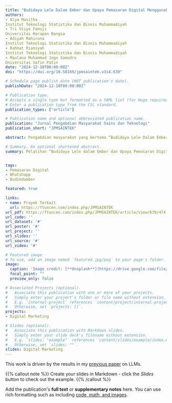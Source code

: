 ```yaml
---
title: "Budidaya Lele Dalam Ember dan Upaya Pemasaran Digital Menggunakan Media Sosial"
authors:
- Alya Masitha
Institut Teknologi Statistika dan Bisnis Muhammadiyah
- Tri Stiyo Famuji
Universitas Harapan Bangsa
- Adiyah Mahiruna
Institut Teknologi Statistika dan Bisnis Muhammadiyah
- Rahmat Riansyah
Institut Teknologi Statistika dan Bisnis Muhammadiyah
- Maulana Muhammad Jogo Samodro
Universitas Safin Patin
date: "2024-12-10T00:00:00Z"
doi: "https://doi.org/10.58169/jpmsaintek.v3i4.639"

# Schedule page publish date (NOT publication's date).
publishDate: "2024-12-10T00:00:00Z"

# Publication type.
# Accepts a single type but formatted as a YAML list (for Hugo requirements).
# Enter a publication type from the CSL standard.
publication_types: ["article"]

# Publication name and optional abbreviated publication name.
publication: "Jurnal Pengabdian Masyarakat Sains dan Teknologi"
publication_short: "JPMSAINTEK"

abstract: Pengabdian masyarakat yang bertema “Budidaya Lele Dalam Ember dan Upaya Pemasaran Digital Menggunakan Media Sosial” bertujuan untuk memberikan pengetahuan dan keterampilan praktis kepada peserta tentang metode budidaya lele dalam ember yang sederhana, hemat biaya, dan cocok untuk lahan terbatas. Kegiatan ini dilatar belakangi oleh keinginan masyarakat Tembalang untuk budidaya dilahan terbatas dan memasarkan hasil budidayanya  di  media  sosial.  Pelatihan  ini  dilaksanakan  melalui  pendekatan  parsipatif  yang  melibatkan  teori, praktik, dan diskusi interaktif. Materi dari pelatihan ini, antara lain materi terkait budidaya ikan lele dalam ember dan  materi  terkait  media  sosial  dan  cara  pemanfaatannya  untuk  pemasaran  produk  ikan  lele  yang  sudah dibudidayakan. Peserta diminta untuk mempraktikkan tatacara budidaya yang baik dan benar menggunakan ember budidaya  dan  peralatan  yang  telah  diberikan  oleh  tim  pelatihan,  kemudian  peserta  diminta  untuk  mengambil gambar  dari  hasil  budidaya  untuk  dijadikan  konten  pemasaran  melalui  media  sosial.  Kegiatan  ini  berlangsung dengan lancar dan peserta sangat antusias dalam pelaksanaan kegiatan. Denganadanya pelatihan ini diharapkan masyarakat  Tembalang  dapat  memanfaatkan  teknologi  dengan  baik  terutama  dalam  penggunaan  media  sosial (Whatsapp) sebagai media pemasaran digital.

# Summary. An optional shortened abstract.
summary: Pelatihan “Budidaya Lele dalam Ember dan Upaya Pemasaran Digital Menggunakan Media Sosial” telah terlaksana dengan baik  dan  berhasil  mencapai  hasil  yang  memuaskan. Berdasarkan  kuesioner  yang  dibagikan,  tingkat  kepuasan  peserta  terhadap  pelatihan  ini mencapai  95%.  Melalui  kegiatan  ini,  diharapkan  peserta  termotivasi  untuk  memanfaatkan lahan terbatas, terutama di perkotaan,dalam budidaya lele secara kreatif dan efisien. Selain itu, pelatihan  ini  juga  memberikan  wawasan  kepada  peserta  bahwa  pemasaran  digital  dapat dilakukan dengan biaya  terjangkau, namun tetap  efektif dalam meningkatkan jangkauan dan penjualan  produk.  Semogapelatihan  ini  dapat  menjadi  langkah  awal  yang  signifikan  dalam mendukung keberhasilan peserta di bidang budidaya dan pemasaran digital.


tags:
- Pemasaran Digital
- Whatshapp
- Budikdamber

featured: true

links:
- name: Proyek Terkait
  url: https://ftuncen.com/index.php/JPMSAINTEK
url_pdf: https://ftuncen.com/index.php/JPMSAINTEK/article/view/639/474
url_code: ''
url_dataset: '#'
url_poster: '#'
url_project: ''
url_slides: ''
url_source: '#'
url_video: '#'

# Featured image
# To use, add an image named `featured.jpg/png` to your page's folder. 
image:
  caption: 'Image credit: [**Unsplash**](https://drive.google.com/file/d/1sDsuQ-STvS3nOEStbTBPiiZHY_AiZ88V/view?usp=drive_link)'
  focal_point: ""
  preview_only: false

# Associated Projects (optional).
#   Associate this publication with one or more of your projects.
#   Simply enter your project's folder or file name without extension.
#   E.g. `internal-project` references `content/project/internal-project/index.md`.
#   Otherwise, set `projects: []`.
projects:
- Digital Marketing

# Slides (optional).
#   Associate this publication with Markdown slides.
#   Simply enter your slide deck's filename without extension.
#   E.g. `slides: "example"` references `content/slides/example/index.md`.
#   Otherwise, set `slides: ""`.
slides: Digital Marketing
---
```


This work is driven by the results in my [previous paper](/publication/conference-paper/) on LLMs.

{{% callout note %}}
Create your slides in Markdown - click the _Slides_ button to check out the example.
{{% /callout %}}

Add the publication's **full text** or **supplementary notes** here. You can use rich formatting such as including [code, math, and images](https://docs.hugoblox.com/content/writing-markdown-latex/).
